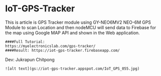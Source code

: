 # IoT-GPS-Tracker
This is article is GPS Tracker module using GY-NEO6MV2 NEO-6M GPS Module to scan Location and then nodeMCU will send data to Firebase for the map using Google MAP API and shown in the Web application.
```
####Full Tutorial: 
https://myelectronicslab.com/gps-tracker/
####Result: https://iot-gps-tracker.firebaseapp.com/
```
Dev: Jukrapun Chitpong
```
![alt text](gs://iot-gps-tracker.appspot.com/IoT_GPS_055.jpg)

